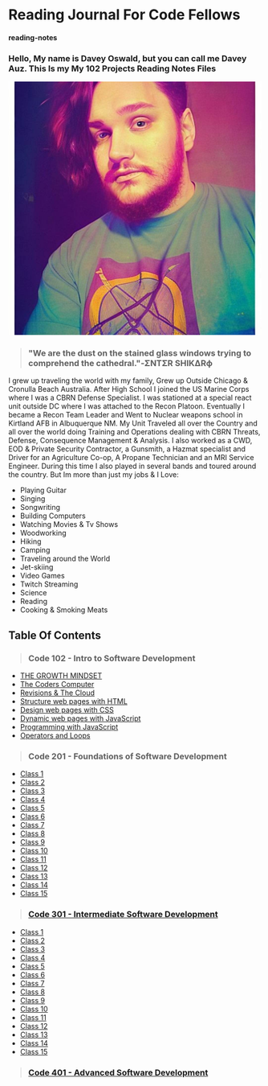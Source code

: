 # Reading Journal For Code Fellows

#### reading-notes

### Hello, My name is Davey Oswald, but you can call me Davey Auz. This Is my My 102 Projects Reading Notes Files

![Photo of Me](DaveyPhoto1.jpg)

>### "We are the dust on the stained glass windows trying to comprehend the cathedral."-ΣNTΣR SHIKΔRф

I grew up traveling the world with my family, Grew up Outside Chicago & Cronulla Beach Australia. After High School I joined the US Marine Corps where I was a CBRN Defense Specialist. I was stationed at a special react unit outside DC where I was attached to the Recon Platoon. Eventually I became a Recon Team Leader and Went to Nuclear weapons school in Kirtland AFB in Albuquerque NM. My Unit Traveled all over the Country and all over the world doing Training and Operations dealing with CBRN Threats, Defense, Consequence Management & Analysis. I also worked as a CWD, EOD & Private Security Contractor, a Gunsmith, a Hazmat specialist and Driver for an Agriculture Co-op, A Propane Technician and an MRI Service Engineer. During this time I also played in several bands and toured around the country. But Im more than just my jobs & I Love:

* Playing Guitar
* Singing
* Songwriting
* Building Computers
* Watching Movies & Tv Shows
* Woodworking
* Hiking
* Camping
* Traveling around the World
* Jet-skiing
* Video Games
* Twitch Streaming
* Science
* Reading
* Cooking & Smoking Meats

## Table Of Contents

>### Code 102 - Intro to Software Development

* [THE GROWTH MINDSET](./CODE_102/Class1.md)
* [The Coders Computer](./CODE_102/Class2.md)
* [Revisions & The Cloud](./CODE_102/Class3.md)
* [Structure web pages with HTML](./CODE_102/Class4.md)
* [Design web pages with CSS](./CODE_102/Class5.md)
* [Dynamic web pages with JavaScript](./CODE_102/Class6.md)
* [Programming with JavaScript](./CODE_102/Class7.md)
* [Operators and Loops](./CODE_102/Class8.md)

>### Code 201 - Foundations of Software Development

* [Class 1](./CODE_201/Class1.md)
* [Class 2](./CODE_201/Class2.md)
* [Class 3](./CODE_201/Class3.md)
* [Class 4](./CODE_201/Class4.md)
* [Class 5](./CODE_201/Class5.md)
* [Class 6](./CODE_201/Class6.md)
* [Class 7](./CODE_201/Class7.md)
* [Class 8](./CODE_201/Class8.md)
* [Class 9](./CODE_201/Class9.md)
* [Class 10](./CODE_201/Class10.md)
* [Class 11](./CODE_201/Class11.md)
* [Class 12](./CODE_201/Class12.md)
* [Class 13](./CODE_201/Class13.md)
* [Class 14](./CODE_201/Class14.md)
* [Class 15](./CODE_201/Class15.md)

>### [Code 301 - Intermediate Software Development](./Code%20301%20-%20Intermediate%20Software%20Development/)

* [Class 1](./CODE_301/Class1.md)
* [Class 2](./CODE_301/Class2.md)
* [Class 3](./CODE_301/Class3.md)
* [Class 4](./CODE_301/Class4.md)
* [Class 5](./CODE_301/Class5.md)
* [Class 6](./CODE_301/Class6.md)
* [Class 7](./CODE_301/Class7.md)
* [Class 8](./CODE_301/Class8.md)
* [Class 9](./CODE_301/Class9.md)
* [Class 10](./CODE_301/Class10.md)
* [Class 11](./CODE_301/Class11.md)
* [Class 12](./CODE_301/Class12.md)
* [Class 13](./CODE_301/Class13.md)
* [Class 14](./CODE_301/Class14.md)
* [Class 15](./CODE_301/Class15.md)

>### [Code 401 - Advanced Software Development](./Code%20401%20-%20Advanced%20Software%20Development/)
